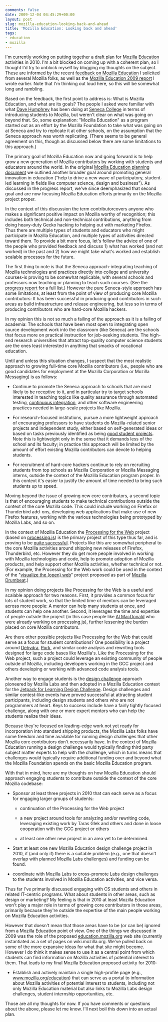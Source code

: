 ```yaml
---
comments: false
date: 2009-12-04 04:45:29+00:00
layout: post
slug: mozilla-education-looking-back-and-ahead
title: 'Mozilla Education: Looking back and ahead'
tags:
- education
- mozilla
---
```


I'm currently working on putting together a draft plan for [Mozilla Education](https://wiki.mozilla.org/Education/) activities in 2010. I'm a bit blocked on coming up with a coherent plan, so I thought I'd try to unblock myself by blogging my thoughts on the subject. These are informed by the recent [feedback on Mozilla Education](https://wiki.mozilla.org/Education/Feedback) I solicited from several Mozilla folks, as well as the [Mozilla Education 2009 report](https://wiki.mozilla.org/Education/ProgressReport2009) I wrote earlier. Note that I'm thinking out loud here, so this will be somewhat long and rambling.

Based on the feedback, the first point to address is: What is Mozilla Education, and what are its goals? The people I asked were familiar with what [Dave Humphrey](http://vocamus.net/dave/) has been doing at [Seneca College](http://zenit.senecac.on.ca/wiki/index.php/Main_Page) in terms of introducing students to Mozilla, but weren't clear on what was going on beyond that. So, some explanation: "Mozilla Education" as a program started out as an effort by the Mozilla Foundation to take what was going on at Seneca and try to replicate it at other schools, on the assumption that the Seneca approach was worth replicating. (There seems to be general agreement on this, though as discussed below there are some limitations to this approach.)

The primary goal of Mozilla Education now and going forward is to help grow a new generation of Mozilla contributors by working with students and educators around the world. In the original [Mozilla Education planning document](https://wiki.mozilla.org/Foundation:Planning:Education) we outlined another broader goal around promoting general innovation in education ("help to drive a new wave of participatory, student-led learning in fields like computer science, design and business"). As discussed in the progress report, we've since deemphasized that second goal and are now focusing Mozilla Education efforts primarily on the Mozilla project proper.

In the context of this discussion the term contributorcovers anyone who makes a significant positive impact on Mozilla worthy of recognition; this includes both technical and non-technical contributions, anything from doing heavy-duty Gecko hacking to helping out with marketing Firefox. Thus there are multiple types of students and educators who might participate in Mozilla Education, and multiple types of activities directed toward them. To provide a bit more focus, let's follow the advice of one of the people who provided feedback and discuss 1) what has worked (and not worked) in the past and 2) how we might take what's worked and establish scalable processes for the future.

The first thing to note is that the Seneca approach-integrating teaching of Mozilla technologies and practices directly into college and university courses-is proving to be somewhat replicable, with several schools and professors now teaching or planning to teach such courses. (See the [progress report](https://wiki.mozilla.org/Education/ProgressReport2009) for a full list.) However the pure Seneca-style approach has some limitations, at least from the point of view of producing core Mozilla contributors: It has been successful in producing good contributors in such areas as build infrastructure and release engineering, but less so in terms of producing contributors who are hard-core Mozilla hackers.

In my opinion this is not so much a failing of the approach as it is a failing of academia: The schools that have been most open to integrating open source development work into the classroom (like Seneca) are the schools that focus more on practical instruction for job-seeking students. The high-end research universities that attract top-quality computer science students are the ones least interested in anything that smacks of vocational education.

Until and unless this situation changes, I suspect that the most realistic approach to growing full-time core Mozilla contributors (i.e., people who are good candidates for employment at the Mozilla Corporation or Mozilla Messaging) is as follows:




  * Continue to promote the Seneca approach to schools that are most likely to be receptive to it, and in particular try to target schools interested in teaching topics like quality assurance through automated testing, [continuous integration](http://martinfowler.com/articles/continuousIntegration.html), and other software engineering practices needed in large-scale projects like Mozilla.


  * For research-focused institutions, pursue a more lightweight approach of encouraging professors to have students do Mozilla-related senior projects and independent study, either based on self-generated ideas or based on tasks previously identified as being [good student projects](https://wiki.mozilla.org/Education/ComputerScience#Finding_a_good_student_project).  Note this is lightweight only in the sense that it demands less of the school and its faculty; in practice this approach will be limited by the amount of effort existing Mozilla contributors can devote to helping students.


  * For recruitment of hard-core hackers continue to rely on recruiting students from top schools as Mozilla Corporation or Mozilla Messaging interns, outside the context of the Mozilla Education program proper. In this context it's easier to justify the amount of time needed to bring such students up to speed.



Moving beyond the issue of growing new core contributors, a second topic is that of encouraging students to make technical contributions outside the context of the core Mozilla code. This could include working on Firefox or Thunderbird add-ons, developing web applications that make use of new Firefox features, working with the various technologies being prototyped by Mozilla Labs, and so on.

In the context of Mozilla Education the [Processing for the Web](https://wiki.mozilla.org/Education/Projects/ProcessingForTheWeb) project (based on [processing.js](http://processingjs.org/)) is the primary project of this type thus far, and is proving to be [quite successful](http://vocamus.net/dave/?p=910). Projects like this are somewhat peripheral to the core Mozilla activities around shipping new releases of Firefox, Thunderbird, etc. However they do get more people involved in working with Mozilla technologies and code, help to promote adoption of Mozilla products, and help support other Mozilla activities, whether technical or not. (For example, the Processing for the Web work could be used in the context of the "[visualize the (open) web](http://commonspace.wordpress.com/2009/12/03/drumbeat-viztheweb/)" project proposed as part of [Mozilla Drumbeat](https://wiki.mozilla.org/Drumbeat).)

In my opinion doing projects like Processing for the Web is a useful and scalable approach for two reasons. First, it provides a common focus for lots of student work, so that the limited time of mentors can be leveraged across more people: A mentor can help many students at once, and students can help one another. Second, it leverages the time and expertise of people outside the project (in this case people like [Al MacDonald](http://hyper-metrix.com/) who were already working on processing.js), further lessening the burden placed on core Mozilla contributors.

Are there other possible projects like Processing for the Web that could serve as a focus for student contributions? One possibility is a project around [Dehydra](https://developer.mozilla.org/en/Dehydra), [Pork](https://developer.mozilla.org/en/Pork), and similar code analysis and rewriting tools designed for large code bases like Mozilla's. Like the Processing for the Web project, such a project could leverage an existing community of people outside of Mozilla, including developers working in the GCC project and others developing or working with advanced code analysis tools.

Another way to engage students is the [design challenge](http://design-challenge.mozillalabs.com/) approach pioneered by Mozilla Labs and then adopted in a Mozilla Education context for the [Jetpack for Learning Design Challenge](http://design-challenge.mozillalabs.com/jetpack-for-learning/). Design challenges and similar contest-like events have proved successful at attracting student participants, including design students and others who are not programmers at heart. Keys to success include have a fairly tightly focused challenge, along with one or more expert mentors who can help the students realize their ideas.

Because they're focused on leading-edge work not yet ready for incorporation into standard shipping products, the Mozilla Labs folks have some freedom and time available for running design challenges that other Mozilla core contributors don't necessarily have. In the context of Mozilla Education running a design challenge would typically finding third party subject matter experts to help with the challenge, which in turns means that challenges would typically require additional funding over and beyond what the Mozilla Foundation spends on the basic Mozilla Education program.

With that in mind, here are my thoughts on how Mozilla Education should approach engaging students to contribute outside the context of the core Mozilla codebase:




  * Sponsor at least three projects in 2010 that can each serve as a focus for engaging larger groups of students:


    * continuation of the Processing for the Web project


    * a new project around tools for analyzing and/or rewriting code, leveraging existing work by Taras Glek and others and done in loose cooperation with the GCC project or others


    * at least one other new project in an area yet to be determined.




  * Start at least one new Mozilla Education design challenge project in 2010, if (and only if) there is a suitable problem (e.g., one that doesn't overlap with planned Mozilla Labs challenges) and funding can be found.


  * coordinate with Mozilla Labs to cross-promote Labs design challenges to the students involved in Mozilla Education activities, and vice versa.



Thus far I've primarily discussed engaging with CS students and others in related IT-centric programs. What about students in other areas, such as design or marketing? My feeling is that in 2010 at least Mozilla Education won't play a major role in terms of growing core contributors in those areas, primarily because they're outside the expertise of the main people working on Mozilla Education activities.

However that doesn't mean that those areas have to be (or can be) ignored from a Mozilla Education point of view. One of the things we discussed in 2009 was the role of the proposed [education.mozilla.org](http://education.mozilla.org/) web site (currently instantiated as a set of pages on wiki.mozilla.org. We've pulled back on some of the more expansive ideas for what that site might become. However I do think it makes sense to use it as a central point from which students can find information on Mozilla activities of potential interest to them. That leads to my final Mozilla Education proposed activity for 2010:




  * Establish and actively maintain a single high-profile page (e.g., www.mozilla.org/education) that can serve as a portal to information about Mozilla activities of potential interest to students, including not only Mozilla Education material but also links to Mozilla Labs design challenges, student internship opportunities, etc.



Those are all my thoughts for now. If you have comments or questions about the above, please let me know. I'll next boil this down into an actual plan.
